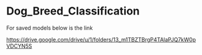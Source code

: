 # Dog_Breed_Classification

For saved models below is the link 

https://drive.google.com/drive/u/1/folders/13_m1TBZTBrgP4TAlaPJQ7kW0pVDCYN5S
